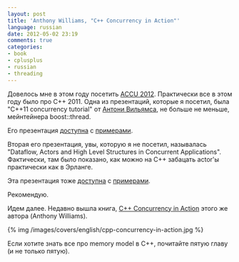 ```yaml
---
layout: post
title: 'Anthony Williams, "C++ Concurrency in Action"'
language: russian
date: 2012-05-02 23:19
comments: true
categories: 
- book
- cplusplus
- russian
- threading
---
```

Довелось мне в этом году посетить [ACCU 2012][]. Практически все в этом году было про С++ 2011. Одна из презентаций, которые я посетил, была "C++11 concurrency tutorial" от [Антони Вильямса][Anthony Williams], не больше не меньше, мейнтейнера boost::thread.

[ACCU 2012]: http://accu.org/index.php/conferences/accu_conference_2012
[Anthony Williams]: http://www.boost.org/users/people/anthony_williams.html

Его презентация [доступна][C++11 concurrency tutorial slides] с [примерами][C++11 concurrency tutorial samples].

[C++11 concurrency tutorial slides]: http://www.justsoftwaresolutions.co.uk/files/c++11_concurrency.pdf
[C++11 concurrency tutorial samples]: http://www.justsoftwaresolutions.co.uk/files/c++11_concurrency_code.zip

Вторая его презентация, увы, которую я не посетил, называлась "Dataflow, Actors and High Level Structures in Concurrent Applications". Фактически, там было показано, как можно на С++ забацать actor'ы практически как в Эрланге.

Эта презентация тоже [доступна][Dataflow, Actors and High Level Structures in Concurrent Applications slides] с [примерами][Dataflow, Actors and High Level Structures in Concurrent Applications samples].

[Dataflow, Actors and High Level Structures in Concurrent Applications slides]: http://www.justsoftwaresolutions.co.uk/files/dataflow_and_actors.pdf
[Dataflow, Actors and High Level Structures in Concurrent Applications samples]: http://www.justsoftwaresolutions.co.uk/files/dataflow_and_actors_code.zip

Рекомендую.

Идем далее. Недавно вышла книга, [C++ Concurrency in Action][] этого же автора (Anthony Williams).

[C++ Concurrency in Action]: http://www.amazon.co.uk/C-Concurrency-Action-Practical-Multithreading/dp/1933988770/

{% img /images/covers/english/cpp-concurrency-in-action.jpg %}

Если хотите знать все про memory model в C++, почитайте пятую главу (и не только пятую).
